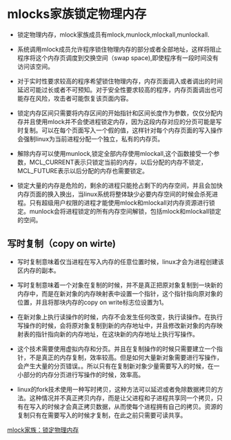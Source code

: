 # mlocks家族锁定物理内存

* 锁定物理内存，mlock家族成员有mlock,munlock,mlockall,munlockall.

* 系统调用mlock成员允许程序锁住物理内存的部分或者全部地址，这样将阻止程序将这个内存页调度到交换空间（swap space),即使程序有一段时间没有访问该空间。

* 对于实时性要求较高的程序希望锁住物理内存，内存页面调入或者调出的时间延迟可能过长或者不可预知。对于安全性要求较高的程序，内存页面调出也可能存在风险，攻击者可能恢复该页面内容。

* 锁定内存区间只需要将内存区间的开始指针和区间长度作为参数，仅仅分配内存并且使用mlock并不会使进程锁定内存，因为这段内存对应的分页可能是写时复制。可以在每个页面写入一个假的值，这样针对每个内存页面的写入操作会强制linux为当前进程分配一个独立，私有的内存页。

* 解除内存可以使用munlock,锁定全部内存使用mlockall,这个函数接受一个参数，MCL_CURRENT表示只锁定当前的内存，以后分配的内存不锁定，MCL_FUTURE表示以后分配的内存也需要锁定。

* 锁定大量的内存是危险的，剩余的进程只能抢占剩下的内存空间，并且会加快内存页面的换入换出，当linux系统将整体缺少必要内存空间的时候会杀死进程。只有超级用户权限的进程才能使用mlock和mlockall对内存资源进行锁定。munlock会将进程锁定的所有内存空间解锁，包括mlock和mlockall锁定的空间。

## 写时复制（copy on wirte)
* 写时复制意味着仅当进程在写入内存的任意位置时候，linux才会为进程创建该区内存的副本。

* 写时复制意味着一个对象在复制的时候，并不是真正把原对象复制到一块新的内存中，而是在新对象的内存映射表中设置一个指针，这个指针指向原对象的位置，并且将那块内存的copy on write标志位设置为1。

* 在新对象上执行读操作的时候，内存不会发生任何改变，执行读操作。在执行写操作的时候，会将原对象复制到新的内存地址中，并且修改新对象的内存映射表的指针指向新的内存地址，在这块新的内存地址上执行写操作。

* 这个技术需要使用虚拟内存和分页。并且在复制操作的时候只需要建立一个指针，不是真正的内存复制，效率较高。但是如何大量新对象需要进行写操作，会产生大量的分页错误。。所以只有在复制新对象少量需要写入的时候，在一小部分的内存分页进行写操作的时候，效率高。

* linux的fork技术使用一种写时拷贝，这种方法可以延迟或者免除数据拷贝的方法。这种情况并不真正拷贝内存，而是让父进程和子进程共享同一个拷贝，只有在写入的时候才会真正拷贝数据，从而使每个进程拥有自己的拷贝。资源的复制只有在需要写入的时候才复制，在此之前只需要可读共享。

[mlock家族：锁定物理内存](https://blog.csdn.net/fjt19900921/article/details/8074541)

